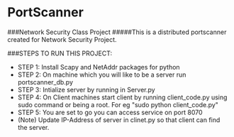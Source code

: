 # PortScanner
###Network Security Class Project
#####This is a distributed portscanner created for Network Security Project.


###STEPS TO RUN THIS PROJECT:
* STEP 1: Install Scapy and NetAddr packages for python
* STEP 2: On machine which you will like to be a server run portscanner_db.py 
* STEP 3: Intialize server by running in Server.py
* STEP 4: On Client machines start client by running client_code.py using sudo command or being a root. For eg "sudo python client_code.py"
* STEP 5: You are set to go you can access service on port 8070
* (Note) Update IP-Address of server in clinet.py so that client can find the server.
